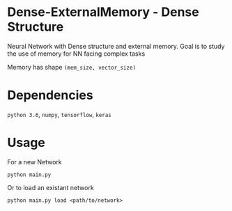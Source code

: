 # Dense-ExternalMemory - Dense Structure
Neural Network with Dense structure and external memory. Goal is to study the use of memory for NN facing complex tasks

Memory has shape `(mem_size, vector_size)`

# Dependencies
`python 3.6`, `numpy`, `tensorflow`, `keras`

# Usage
For a new Network
```
python main.py
```

Or to load an existant network
```
python main.py load <path/to/network>
```

